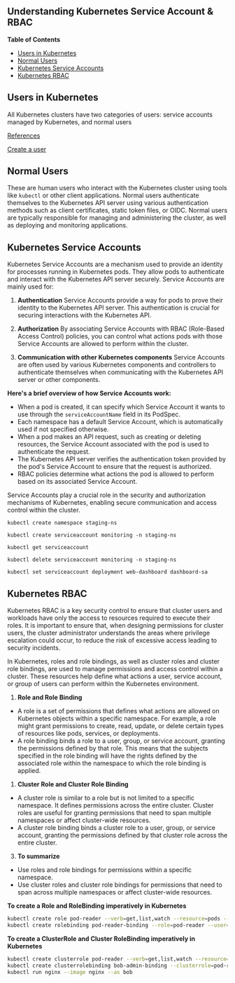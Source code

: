 <h2> Understanding Kubernetes Service Account & RBAC </h2>

**Table of Contents**
- [Users in Kubernetes](#users-in-kubernetes)
- [Normal Users](#normal-users)
- [Kubernetes Service Accounts](#kubernetes-service-accounts)
- [Kubernetes RBAC](#kubernetes-rbac)

## Users in Kubernetes 
All Kubernetes clusters have two categories of users: service accounts managed by Kubernetes, and normal users

[References](https://kubernetes.io/docs/reference/access-authn-authz/authentication/)

[Create a user](https://github.com/nasirnjs/kubernetes/blob/main/k8s-cheat-sheet/issue-certificate-for-user.md)

## Normal Users
These are human users who interact with the Kubernetes cluster using tools like `kubectl` or other client applications. Normal users authenticate themselves to the Kubernetes API server using various authentication methods such as client certificates, static token files, or OIDC. Normal users are typically responsible for managing and administering the cluster, as well as deploying and monitoring applications.


## Kubernetes Service Accounts

Kubernetes Service Accounts are a mechanism used to provide an identity for processes running in Kubernetes pods. They allow pods to authenticate and interact with the Kubernetes API server securely. Service Accounts are mainly used for:

1. **Authentication**
Service Accounts provide a way for pods to prove their identity to the Kubernetes API server. This authentication is crucial for securing interactions with the Kubernetes API.

2. **Authorization**
By associating Service Accounts with RBAC (Role-Based Access Control) policies, you can control what actions pods with those Service Accounts are allowed to perform within the cluster.

3. **Communication with other Kubernetes components**
Service Accounts are often used by various Kubernetes components and controllers to authenticate themselves when communicating with the Kubernetes API server or other components.

**Here's a brief overview of how Service Accounts work:**

- When a pod is created, it can specify which Service Account it wants to use through the `serviceAccountName` field in its PodSpec.
- Each namespace has a default Service Account, which is automatically used if not specified otherwise.
- When a pod makes an API request, such as creating or deleting resources, the Service Account associated with the pod is used to authenticate the request.
- The Kubernetes API server verifies the authentication token provided by the pod's Service Account to ensure that the request is authorized.
- RBAC policies determine what actions the pod is allowed to perform based on its associated Service Account.

Service Accounts play a crucial role in the security and authorization mechanisms of Kubernetes, enabling secure communication and access control within the cluster.

`kubectl create namespace staging-ns`

`kubectl create serviceaccount monitoring -n staging-ns`

`kubectl get serviceaccount`

`kubectl delete serviceaccount monitoring -n staging-ns`

`kubectl set serviceaccount deployment web-dashboard dashboard-sa`

## Kubernetes RBAC
Kubernetes RBAC is a key security control to ensure that cluster users and workloads have only the access to resources required to execute their roles. It is important to ensure that, when designing permissions for cluster users, the cluster administrator understands the areas where privilege escalation could occur, to reduce the risk of excessive access leading to security incidents.

In Kubernetes, roles and role bindings, as well as cluster roles and cluster role bindings, are used to manage permissions and access control within a cluster. These resources help define what actions a user, service account, or group of users can perform within the Kubernetes environment.

1. **Role and Role Binding** 
- A role is a set of permissions that defines what actions are allowed on Kubernetes objects within a specific namespace. For example, a role might grant permissions to create, read, update, or delete certain types of resources like pods, services, or deployments.
- A role binding binds a role to a user, group, or service account, granting the permissions defined by that role. This means that the subjects specified in the role binding will have the rights defined by the associated role within the namespace to which the role binding is applied.

1. **Cluster Role and Cluster Role Binding**

- A cluster role is similar to a role but is not limited to a specific namespace. It defines permissions across the entire cluster. Cluster roles are useful for granting permissions that need to span multiple namespaces or affect cluster-wide resources.
- A cluster role binding binds a cluster role to a user, group, or service account, granting the permissions defined by that cluster role across the entire cluster.

3. **To summarize**

- Use roles and role bindings for permissions within a specific namespace.
- Use cluster roles and cluster role bindings for permissions that need to span across multiple namespaces or affect cluster-wide resources.

**To create a Role and RoleBinding imperatively in Kubernetes**
```bash
kubectl create role pod-reader --verb=get,list,watch --resource=pods --namespace=default
kubectl create rolebinding pod-reader-binding --role=pod-reader --user=bob --namespace=default

```

**To create a ClusterRole and Cluster RoleBinding imperatively in Kubernetes**

```bash
kubectl create clusterrole pod-reader --verb=get,list,watch --resource=pods
kubectl create clusterrolebinding bob-admin-binding --clusterrole=pod-reader --user=bob
kubectl run nginx --image nginx --as bob
```